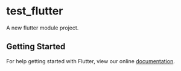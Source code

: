 # test_flutter

A new flutter module project.

## Getting Started

For help getting started with Flutter, view our online
[documentation](https://flutter.dev/).
